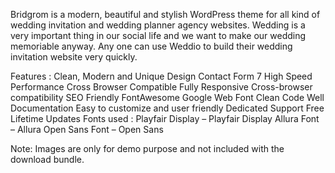 Bridgrom is a modern, beautiful and stylish WordPress theme for all kind of wedding invitation and wedding planner agency websites. Wedding is a very important thing in our social life and we want to make our wedding memoriable anyway. Any one can use Weddio to build their wedding invitation website very quickly.

Features :
Clean, Modern and Unique Design
Contact Form 7
High Speed Performance
Cross Browser Compatible
Fully Responsive
Cross-browser compatibility
SEO Friendly
FontAwesome
Google Web Font
Clean Code
Well Documentation
Easy to customize and user friendly
Dedicated Support
Free Lifetime Updates
Fonts used :
Playfair Display – Playfair Display
Allura Font – Allura
Open Sans Font – Open Sans

Note: Images are only for demo purpose and not included with the download bundle.
